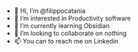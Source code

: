 - 👋 Hi, I’m @filippocatania
- 👀 I’m interested in Productivity software
- 🌱 I’m currently learning Obsidian
- 💞️ I’m looking to collaborate on nothing
- 📫 You can to reach me on Linkedin

<!---
filippocatania/filippocatania is a ✨ special ✨ repository because its `README.md` (this file) appears on your GitHub profile.
You can click the Preview link to take a look at your changes.
--->
